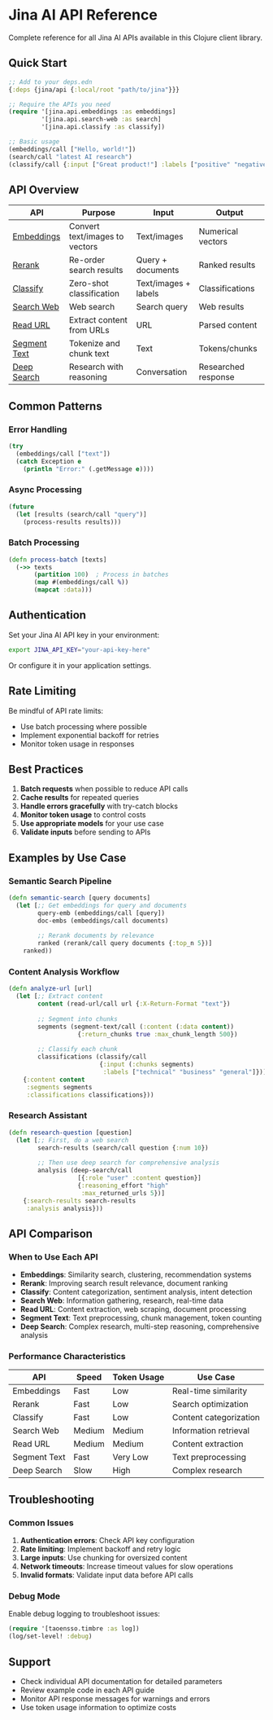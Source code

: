 # Jina AI API Reference

Complete reference for all Jina AI APIs available in this Clojure client library.

## Quick Start

```clojure
;; Add to your deps.edn
{:deps {jina/api {:local/root "path/to/jina"}}}

;; Require the APIs you need
(require '[jina.api.embeddings :as embeddings]
         '[jina.api.search-web :as search]
         '[jina.api.classify :as classify])

;; Basic usage
(embeddings/call ["Hello, world!"])
(search/call "latest AI research")
(classify/call {:input ["Great product!"] :labels ["positive" "negative"]})
```

## API Overview

| API | Purpose | Input | Output |
|-----|---------|-------|--------|
| [Embeddings](embeddings.md) | Convert text/images to vectors | Text/images | Numerical vectors |
| [Rerank](rerank.md) | Re-order search results | Query + documents | Ranked results |
| [Classify](classify.md) | Zero-shot classification | Text/images + labels | Classifications |
| [Search Web](search-web.md) | Web search | Search query | Web results |
| [Read URL](read-url.md) | Extract content from URLs | URL | Parsed content |
| [Segment Text](segment-text.md) | Tokenize and chunk text | Text | Tokens/chunks |
| [Deep Search](deep-search.md) | Research with reasoning | Conversation | Researched response |

## Common Patterns

### Error Handling

```clojure
(try
  (embeddings/call ["text"])
  (catch Exception e
    (println "Error:" (.getMessage e))))
```

### Async Processing

```clojure
(future
  (let [results (search/call "query")]
    (process-results results)))
```

### Batch Processing

```clojure
(defn process-batch [texts]
  (->> texts
       (partition 100)  ; Process in batches
       (map #(embeddings/call %))
       (mapcat :data)))
```

## Authentication

Set your Jina AI API key in your environment:

```bash
export JINA_API_KEY="your-api-key-here"
```

Or configure it in your application settings.

## Rate Limiting

Be mindful of API rate limits:
- Use batch processing where possible
- Implement exponential backoff for retries
- Monitor token usage in responses

## Best Practices

1. **Batch requests** when possible to reduce API calls
2. **Cache results** for repeated queries
3. **Handle errors gracefully** with try-catch blocks
4. **Monitor token usage** to control costs
5. **Use appropriate models** for your use case
6. **Validate inputs** before sending to APIs

## Examples by Use Case

### Semantic Search Pipeline

```clojure
(defn semantic-search [query documents]
  (let [;; Get embeddings for query and documents
        query-emb (embeddings/call [query])
        doc-embs (embeddings/call documents)
        
        ;; Rerank documents by relevance
        ranked (rerank/call query documents {:top_n 5})]
    ranked))
```

### Content Analysis Workflow

```clojure
(defn analyze-url [url]
  (let [;; Extract content
        content (read-url/call url {:X-Return-Format "text"})
        
        ;; Segment into chunks
        segments (segment-text/call (:content (:data content)) 
                   {:return_chunks true :max_chunk_length 500})
        
        ;; Classify each chunk
        classifications (classify/call 
                         {:input (:chunks segments)
                          :labels ["technical" "business" "general"]})]
    {:content content
     :segments segments  
     :classifications classifications}))
```

### Research Assistant

```clojure
(defn research-question [question]
  (let [;; First, do a web search
        search-results (search/call question {:num 10})
        
        ;; Then use deep search for comprehensive analysis
        analysis (deep-search/call 
                   [{:role "user" :content question}]
                   {:reasoning_effort "high"
                    :max_returned_urls 5})]
    {:search-results search-results
     :analysis analysis}))
```

## API Comparison

### When to Use Each API

- **Embeddings**: Similarity search, clustering, recommendation systems
- **Rerank**: Improving search result relevance, document ranking
- **Classify**: Content categorization, sentiment analysis, intent detection
- **Search Web**: Information gathering, research, real-time data
- **Read URL**: Content extraction, web scraping, document processing
- **Segment Text**: Text preprocessing, chunk management, token counting
- **Deep Search**: Complex research, multi-step reasoning, comprehensive analysis

### Performance Characteristics

| API | Speed | Token Usage | Use Case |
|-----|-------|-------------|----------|
| Embeddings | Fast | Low | Real-time similarity |
| Rerank | Fast | Low | Search optimization |
| Classify | Fast | Low | Content categorization |
| Search Web | Medium | Medium | Information retrieval |
| Read URL | Medium | Medium | Content extraction |
| Segment Text | Fast | Very Low | Text preprocessing |
| Deep Search | Slow | High | Complex research |

## Troubleshooting

### Common Issues

1. **Authentication errors**: Check API key configuration
2. **Rate limiting**: Implement backoff and retry logic
3. **Large inputs**: Use chunking for oversized content
4. **Network timeouts**: Increase timeout values for slow operations
5. **Invalid formats**: Validate input data before API calls

### Debug Mode

Enable debug logging to troubleshoot issues:

```clojure
(require '[taoensso.timbre :as log])
(log/set-level! :debug)
```

## Support

- Check individual API documentation for detailed parameters
- Review example code in each API guide
- Monitor API response messages for warnings and errors
- Use token usage information to optimize costs
